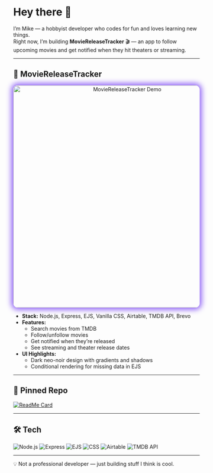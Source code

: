# Hey there 👋

I’m Mike — a hobbyist developer who codes for fun and loves learning new things.  
Right now, I’m building **MovieReleaseTracker** 🎬 — an app to follow upcoming movies and get notified when they hit theaters or streaming.

---

## 🎥 MovieReleaseTracker
<p align="center">
  <a href="https://moviereleasetrackerv2.onrender.com/">
    <img src="./screenshot.gif" alt="MovieReleaseTracker Demo" width="600" 
         style="border-radius: 12px; box-shadow: 0 0 15px 5px #8b5cf6;" />
  </a>
</p>


- **Stack:** Node.js, Express, EJS, Vanilla CSS, Airtable, TMDB API, Brevo  
- **Features:**
  - Search movies from TMDB
  - Follow/unfollow movies
  - Get notified when they’re released
  - See streaming and theater release dates  
- **UI Highlights:**  
  - Dark neo-noir design with gradients and shadows  
  - Conditional rendering for missing data in EJS  

---

## 📌 Pinned Repo
[![ReadMe Card](https://github-readme-stats.vercel.app/api/pin/?username=mikemaer1990&repo=MovieReleaseTrackerV2&theme=radical)](https://github.com/mikemaer1990/MovieReleaseTrackerV2)

---

## 🛠️ Tech
![Node.js](https://img.shields.io/badge/Node.js-339933?logo=node.js&logoColor=white)
![Express](https://img.shields.io/badge/Express-000000?logo=express&logoColor=white)
![EJS](https://img.shields.io/badge/EJS-8C4BFF?logoColor=white)
![CSS](https://img.shields.io/badge/CSS-1572B6?logo=css3&logoColor=white)
![Airtable](https://img.shields.io/badge/Airtable-18BFFF?logo=airtable&logoColor=white)
![TMDB API](https://img.shields.io/badge/TMDB-01D277?logoColor=white)

---

💡 Not a professional developer — just building stuff I think is cool.
